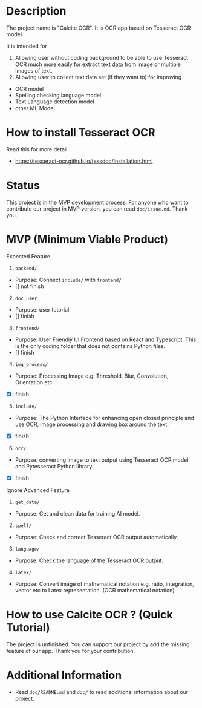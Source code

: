 # Description

The project name is "Calcite OCR". It is OCR app based on Tesseract OCR model.

It is intended for 
1.	Allowing user without coding background to be able to use Tesseract OCR much more easily for extract text data from image or multiple images of text.
2.	Allowing user to collect text data set (if they want to) for improving
-	OCR model
-	Spelling checking language model
-	Text Language detection model
-   other ML Model

# How to install Tesseract OCR

Read this for more detail.
-   https://tesseract-ocr.github.io/tessdoc/Installation.html

# Status

This project is in the MVP development process. For anyone who want to contribute our project in MVP version, you can read `doc/issue.md`. Thank you.

# MVP (Minimum Viable Product)

Expected Feature
1.  `backend/`
-	Purpose: Connect `include/` with `frontend/`
- [] not finish
2.  `doc_user`
-	Purpose: user tutorial.
- [] finish
3.	`frontend/`
-	Purpose: User Friendly UI Frontend based on React and Typescript. This is the only coding folder that does not contains Python files.
- [] finish
4.	`img_process/`
-	Purpose: Processing Image e.g. Threshold, Blur, Convolution, Orientation etc.
- [x] finish
5.  `include/`
-	Purpose: The Python Interface for enhancing open closed principle and use OCR, image processing and drawing box around the text.
- [x] finish
6.	`ocr/`
-	Purpose: converting Image to text output using Tesseract OCR model and Pytesseract Python library.
- [x] finish

Ignore Advanced Feature
1.	`get_data/`
-	Purpose: Get and clean data for training AI model.
2.	`spell/`
-	Purpose: Check and correct Tesseract OCR output automatically.
3.	`language/`
-	Purpose: Check the language of the Tesseract OCR output.
4.	`latex/`
-	Purpose: Convert image of mathematical notation e.g. ratio, integration, vector etc to Latex representation. (OCR mathematical notation)

# How to use Calcite OCR ? (Quick Tutorial)

The project is unfinished. You can support our project by add the missing feature of our app.
Thank you for your contribution.

# Additional Information

-	Read `doc/README.md` and `doc/` to read additional information about our project.
